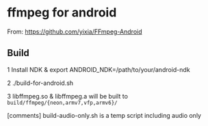 ffmpeg for android
===========================================

From: https://github.com/yixia/FFmpeg-Android


Build
-----

1 Install NDK & export ANDROID_NDK=/path/to/your/android-ndk

2 ./build-for-android.sh

3 libffmpeg.so & libffmpeg.a will be built to `build/ffmpeg/{neon,armv7,vfp,armv6}/`

[comments] build-audio-only.sh is a temp script including audio only
